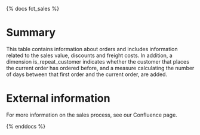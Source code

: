 {% docs fct_sales %}

# Summary
This table contains information about orders and includes information related to the sales value, discounts and freight costs. In addition, a dimension is_repeat_customer indicates whether the customer that places the current order has ordered before, and a measure calculating the number of days between that first order and the current order, are added.

[comment]: <> (Link to external resources if available. Here Confluence is taken as an example)
# External information
For more information on the sales process, see our Confluence page.


{% enddocs %}